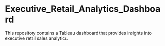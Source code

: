 # Executive_Retail_Analytics_Dashboard
This repository contains a Tableau dashboard that provides insights into executive retail sales analytics.
